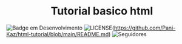 
<h1 align="center"> Tutorial basico html </h1>


![Badge em Desenvolvimento](http://img.shields.io/static/v1?label=STATUS&message=EM%20DESENVOLVIMENTO&color=GREEN&style=for-the-badge)
![LICENSE](https://img.shields.io/endpoint?url=https://github/license/Pani-Kaz/html-tutorial&style=flat-square&logo=appveyor)(https://github.com/Pani-Kaz/html-tutorial/blob/main/README.md)
![Seguidores](http://github/followers/Pani-Kaz?label=Follow)


